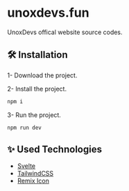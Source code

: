 
# unoxdevs.fun
UnoxDevs offical website source codes.


## 🛠 Installation

1- Download the project.

2- Install the project.
```js
npm i
```

3- Run the project.
```js
npm run dev
```

  
## ✨ Used Technologies

- [Svelte](https://svelte.dev/)
- [TailwindCSS](https://tailwindcss.com/)
- [Remix Icon](https://remixicon.com/)
  
